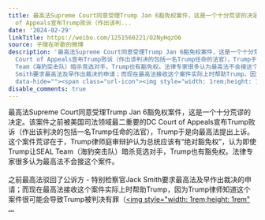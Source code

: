```yaml
---
title: 最高法Supreme Court同意受理Trump Jan 6豁免权案件，这是一个十分荒谬的决定。该案件之前被美国司法领域最二重要的DC Court
  of Appeals宣布Trump败诉（作出该判...
date: '2024-02-29'
linkTitle: https://weibo.com/1251560221/O2NyHqzO6
source: 子陵在听歌的微博
description: '最高法Supreme Court同意受理Trump Jan 6豁免权案件，这是一个十分荒谬的决定。该案件之前被美国司法领域最二重要的DC
  Court of Appeals宣布Trump败诉（作出该判决的包括一名Trump任命的法官），Trump于是向最高法提出上诉。这个案件荒谬在于，Trump律师庭审辩护认为总统应该有“绝对豁免权”，认为即使Trump让SEAL
  Team（海豹突击队）暗杀竞选对手，Trump也有豁免权。法律专家很多认为最高法不会接这个案件。<br><br>之前最高法驳回了公诉方 - 特别检察官Jack
  Smith要求最高法及早作出裁决的申请；而现在最高法接收这个案件实际上时帮助Trump，因为Trump律师知道这个案件很可能会导致Trump被判决有罪（<a href="https://weibo.com/1251560221/4974347090919571"
  data-hide=""><span class="url-icon"><img style="width: 1rem;height: 1rem" ...'
disable_comments: true
---
```

最高法Supreme Court同意受理Trump Jan 6豁免权案件，这是一个十分荒谬的决定。该案件之前被美国司法领域最二重要的DC Court of Appeals宣布Trump败诉（作出该判决的包括一名Trump任命的法官），Trump于是向最高法提出上诉。这个案件荒谬在于，Trump律师庭审辩护认为总统应该有“绝对豁免权”，认为即使Trump让SEAL Team（海豹突击队）暗杀竞选对手，Trump也有豁免权。法律专家很多认为最高法不会接这个案件。<br><br>之前最高法驳回了公诉方 - 特别检察官Jack Smith要求最高法及早作出裁决的申请；而现在最高法接收这个案件实际上时帮助Trump，因为Trump律师知道这个案件很可能会导致Trump被判决有罪（<a href="https://weibo.com/1251560221/4974347090919571" data-hide=""><span class="url-icon"><img style="width: 1rem;height: 1rem" ...